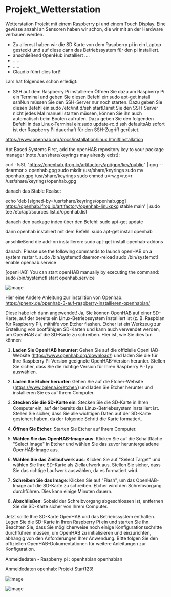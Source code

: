 # Projekt_Wetterstation 
Wetterstation Projekt mit einem Raspberry pi und einem Touch Display. Eine gewisse anzahl an Sensoren haben wir schon, die wir mit an der Hardware verbauen werden. 

- Zu allerest haben wir die SD Karte von dem Raspberry pi in ein Laptop gesteckt und auf diese dann das Betriebssystem für den pi installiert.
- anschließend OpenHub installiert ....
- .....
- .....
- Claudio führt dies fort!!



Lars hat folgendes schon erledigt: 
- SSH auf dem Raspberry Pi installieren
Öffnen Sie dazu am Raspberry Pi ein Terminal und geben Sie diesen Befehl ein:sudo apt-get install sshNun müssen Sie den SSH-Server nur noch starten. Dazu geben Sie diesen Befehl ein:sudo /etc/init.d/ssh startDamit Sie den SSH-Server nicht jedes Mal manuell starten müssen, können Sie ihn auch automatisch beim Booten aufrufen. Dazu geben Sie den folgenden Befehl in das Linux-Terminal ein:sudo update-rc.d ssh defaultsAb sofort ist der Raspberry Pi dauerhaft für den SSH-Zugriff gerüstet.


https://www.openhab.org/docs/installation/linux.html#installation

Apt Based Systems
First, add the openHAB repository key to your package manager (note /usr/share/keyrings may already exist):


curl -fsSL "https://openhab.jfrog.io/artifactory/api/gpg/key/public" | gpg --dearmor > openhab.gpg
sudo mkdir /usr/share/keyrings
sudo mv openhab.gpg /usr/share/keyrings
sudo chmod u=rw,g=r,o=r /usr/share/keyrings/openhab.gpg

danach das Stable Realse: 

echo 'deb [signed-by=/usr/share/keyrings/openhab.gpg] https://openhab.jfrog.io/artifactory/openhab-linuxpkg stable main' | sudo tee /etc/apt/sources.list.d/openhab.list

danach den package index über den Befehl:
sudo apt-get update

dann openhab installiert mit dem Befehl:
sudo apt-get install openhab

anschließend die add-on installieren: 
sudo apt-get install openhab-addons

danach: 
 Please use the following commands to launch openHAB on a system restar                                                                                                                                                                                                                                             t.
            sudo /bin/systemctl daemon-reload
            sudo /bin/systemctl enable openhab.service

[openHAB] You can start openHAB manually by executing the command:
            sudo /bin/systemctl start openhab.service



![image](https://github.com/Lars-h98/Projekt_Wetterstation/assets/142094346/2d43cd5a-6109-4fa3-8282-8c02ca32d313)


Hier eine Andere Anleitung zur installtion von Openhab: 
https://phenx.de/openhab-3-auf-raspberry-installieren-openhabian/

Diese habe ich dann angewendet! 
Ja, Sie können OpenHAB auf einer SD-Karte, auf der bereits ein Linux-Betriebssystem installiert ist (z. B. Raspbian für Raspberry Pi), mithilfe von Etcher flashen. Etcher ist ein Werkzeug zur Erstellung von bootfähigen SD-Karten und kann auch verwendet werden, um OpenHAB auf die SD-Karte zu schreiben. Hier ist, wie Sie dies tun können:

1. **Laden Sie OpenHAB herunter**:
   Gehen Sie auf die offizielle OpenHAB-Website (https://www.openhab.org/download/) und laden Sie die für Ihre Raspberry Pi-Version geeignete OpenHAB-Version herunter. Stellen Sie sicher, dass Sie die richtige Version für Ihren Raspberry Pi-Typ auswählen.

2. **Laden Sie Etcher herunter**:
   Gehen Sie auf die Etcher-Website (https://www.balena.io/etcher/) und laden Sie Etcher herunter und installieren Sie es auf Ihrem Computer.

3. **Stecken Sie die SD-Karte ein**:
   Stecken Sie die SD-Karte in Ihren Computer ein, auf der bereits das Linux-Betriebssystem installiert ist. Stellen Sie sicher, dass Sie alle wichtigen Daten auf der SD-Karte gesichert haben, da der folgende Schritt die Karte formatiert.

4. **Öffnen Sie Etcher**:
   Starten Sie Etcher auf Ihrem Computer.

5. **Wählen Sie das OpenHAB-Image aus**:
   Klicken Sie auf die Schaltfläche "Select Image" in Etcher und wählen Sie das zuvor heruntergeladene OpenHAB-Image aus.

6. **Wählen Sie das Ziellaufwerk aus**:
   Klicken Sie auf "Select Target" und wählen Sie Ihre SD-Karte als Ziellaufwerk aus. Stellen Sie sicher, dass Sie das richtige Laufwerk auswählen, da es formatiert wird.

7. **Schreiben Sie das Image**:
   Klicken Sie auf "Flash", um das OpenHAB-Image auf die SD-Karte zu schreiben. Etcher wird den Schreibvorgang durchführen. Dies kann einige Minuten dauern.

8. **Abschließen**:
   Sobald der Schreibvorgang abgeschlossen ist, entfernen Sie die SD-Karte sicher von Ihrem Computer.

Jetzt sollte Ihre SD-Karte OpenHAB und das Betriebssystem enthalten. Legen Sie die SD-Karte in Ihren Raspberry Pi ein und starten Sie ihn. Beachten Sie, dass Sie möglicherweise noch einige Konfigurationsschritte durchführen müssen, um OpenHAB zu initialisieren und einzurichten, abhängig von den Anforderungen Ihrer Anwendung. Bitte folgen Sie den offiziellen OpenHAB-Dokumentationen für weitere Anleitungen zur Konfiguration.



Anmeldedaten - Raspberry pi :
openhabian
openhabian


Anmeldedaten openhab: 
Projekt
Start123!

![image](https://github.com/Lars-h98/Projekt_Wetterstation/assets/142094346/683b5d4a-8957-45af-8567-16dd503a083c)

![image](https://github.com/Lars-h98/Projekt_Wetterstation/assets/142094346/69430701-07f4-4860-8dfe-b3dee4b8e985)



